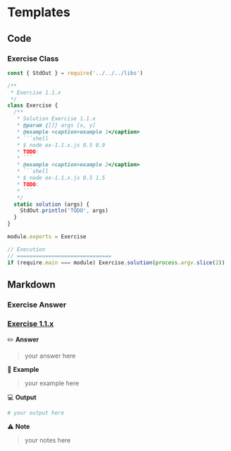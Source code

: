 # Templates

## Code

### Exercise Class

```js
const { StdOut } = require('../../../libs')

/**
 * Exercise 1.1.x
 */
class Exercise {
  /**
   * Solution Exercise 1.1.x
   * @param {[]} args [x, y]
   * @example <caption>example 1</caption>
   * ```shell
   * $ node ex-1.1.x.js 0.5 0.9
   * TODO:
   * ```
   * @example <caption>example 2</caption>
   * ```shell
   * $ node ex-1.1.x.js 0.5 1.5
   * TODO:
   * ```
   */
  static solution (args) {
    StdOut.println('TODO', args)
  }
}

module.exports = Exercise

// Execution
// ==============================
if (require.main === module) Exercise.solution(process.argv.slice(2))
```

## Markdown

### Exercise Answer

### [Exercise 1.1.x](./ex-1.1.x.js)

:pencil2: **Answer**

> your answer here

:memo: **Example**

> your example here

:computer: **Output**

```sh
# your output here
```

:warning: **Note**

> your notes here
